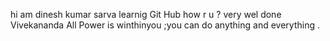 hi 
am dinesh kumar sarva 
learnig Git Hub 
how r u ?
very wel done 
Vivekananda 
All Power is winthinyou ;you can do anything and everything .
